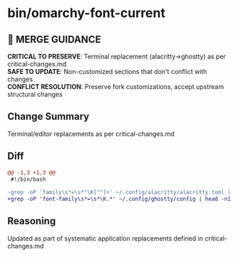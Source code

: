 # bin/omarchy-font-current

## 🚨 MERGE GUIDANCE
**CRITICAL TO PRESERVE**: Terminal replacement (alacritty→ghostty) as per critical-changes.md  
**SAFE TO UPDATE**: Non-customized sections that don't conflict with changes  
**CONFLICT RESOLUTION**: Preserve fork customizations, accept upstream structural changes

## Change Summary
Terminal/editor replacements as per critical-changes.md

## Diff
```diff
@@ -1,3 +1,3 @@
 #!/bin/bash
 
-grep -oP 'family\s*=\s*"\K[^"]+' ~/.config/alacritty/alacritty.toml | head -n1
+grep -oP 'font-family\s*=\s*\K.*' ~/.config/ghostty/config | head -n1
```

## Reasoning
Updated as part of systematic application replacements defined in critical-changes.md
